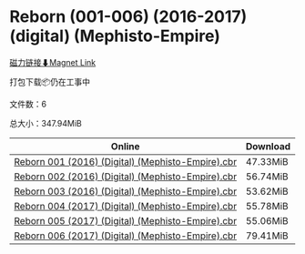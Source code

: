 # Reborn (001-006) (2016-2017) (digital) (Mephisto-Empire)

[磁力链接⬇Magnet Link](magnet:?xt=urn:btih:3ecd3ae054ce6c5dee3f50bb229a6f196c0825a1&dn=Reborn%20%28001-006%29%20%282016-2017%29%20%28digital%29%20%28Mephisto-Empire%29)

打包下载📦仍在工事中

文件数：6

总大小：347.94MiB

Online | Download
--- | ---
[Reborn 001 (2016) (Digital) (Mephisto-Empire).cbr](https://github.com/alicewish/markdown/blob/master/comic/Reborn-001-2016-Digital-Mephisto-Empire-cbr.md) | 47.33MiB
[Reborn 002 (2016) (Digital) (Mephisto-Empire).cbr](https://github.com/alicewish/markdown/blob/master/comic/Reborn-002-2016-Digital-Mephisto-Empire-cbr.md) | 56.74MiB
[Reborn 003 (2016) (Digital) (Mephisto-Empire).cbr](https://github.com/alicewish/markdown/blob/master/comic/Reborn-003-2016-Digital-Mephisto-Empire-cbr.md) | 53.62MiB
[Reborn 004 (2017) (Digital) (Mephisto-Empire).cbr](https://github.com/alicewish/markdown/blob/master/comic/Reborn-004-2017-Digital-Mephisto-Empire-cbr.md) | 55.78MiB
[Reborn 005 (2017) (Digital) (Mephisto-Empire).cbr](https://github.com/alicewish/markdown/blob/master/comic/Reborn-005-2017-Digital-Mephisto-Empire-cbr.md) | 55.06MiB
[Reborn 006 (2017) (Digital) (Mephisto-Empire).cbr](https://github.com/alicewish/markdown/blob/master/comic/Reborn-006-2017-Digital-Mephisto-Empire-cbr.md) | 79.41MiB